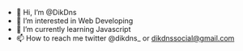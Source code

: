 - 👋 Hi, I’m @DikDns
- 👀 I’m interested in Web Developing
- 🌱 I’m currently learning Javascript
- 📫 How to reach me twitter @dikdns_ or dikdnssocial@gmail.com

<!---
DikDns/DikDns is a ✨ special ✨ repository because its `README.md` (this file) appears on your GitHub profile.
You can click the Preview link to take a look at your changes.
--->
